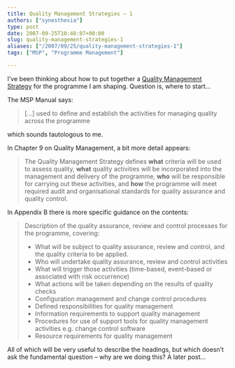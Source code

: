 ```yaml
---
title: Quality Management Strategies – 1
authors: ["synesthesia"]
type: post
date: 2007-09-25T10:48:07+00:00
slug: quality-management-strategies-1 
aliases: ["/2007/09/25/quality-management-strategies-1"]
tags: ["MSP", "Programme Management"]

---
```

I’ve been thinking about how to put together a [Quality Management Strategy][1] for the programme I am shaping. Question is, where to start…

The MSP Manual says:

> […] used to define and establish the activities for managing quality across the programme

<p dir="ltr">
  which sounds tautologous to me.
</p>

<p dir="ltr">
  In Chapter 9 on Quality Management, a bit more detail appears:
</p>

> <p dir="ltr">
>   The Quality Management Strategy defines <strong>what</strong> criteria will be used to assess quality, <strong>what</strong> quality activities will be incorporated into the management and delivery of the programme, <strong>who</strong> will be responsible for carrying out these activities, and <strong>how</strong> the programme will meet required audit and organisational standards for quality assurance and quality control.
> </p>

<p style="margin-right: 0px;" dir="ltr">
  In Appendix B there is more specific guidance on the contents:
</p>

> <p style="margin-right: 0px;" dir="ltr">
>   Description of the quality assurance, review and control processes for the programme, covering:
> </p>
> 
> <ul dir="ltr">
>   <li>
>     <div style="margin-right: 0px;">
>       What will be subject to quality assurance, review and control, and the quality criteria to be applied.
>     </div>
>   </li>
>   
>   <li>
>     <div style="margin-right: 0px;">
>       Who will undertake quality assurance, review and control activities
>     </div>
>   </li>
>   
>   <li>
>     <div style="margin-right: 0px;">
>       What will trigger those activities (time-based, event-based or associated with risk occurrence)
>     </div>
>   </li>
>   
>   <li>
>     <div style="margin-right: 0px;">
>       What actions will be taken depending on the results of quality checks
>     </div>
>   </li>
>   
>   <li>
>     <div style="margin-right: 0px;">
>       Configuration management and change control procedures
>     </div>
>   </li>
>   
>   <li>
>     <div style="margin-right: 0px;">
>       Defined responsibilities for quality management
>     </div>
>   </li>
>   
>   <li>
>     <div style="margin-right: 0px;">
>       Information requirements to support quality management
>     </div>
>   </li>
>   
>   <li>
>     <div style="margin-right: 0px;">
>       Procedures for use of support tools for quality management activities e.g. change control software
>     </div>
>   </li>
>   
>   <li>
>     <div style="margin-right: 0px;">
>       Resource requirements for quality management
>     </div>
>   </li>
> </ul>

<p style="margin-right: 0px;">
  All of which will be very useful to describe the headings, but which doesn’t ask the fundamental question – why are we doing this? A later post…
</p>

 [1]: https://synesthesia.co.uk/msp/wiki/QualityManagementStrategy
